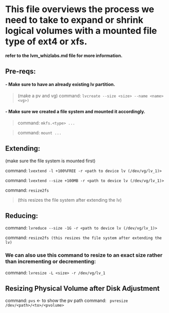 
# This file overviews the process we need to take to expand or shrink logical volumes with a mounted file type of ext4 or xfs.

**refer to the lvm_whizlabs.md file for more information.**

## Pre-reqs: 
#### - Make sure to have an already existing lv partition.  
> (make a pv and vg)
> command: ```lvcreate --size <size> --name <name> <vg>)```

#### - Make sure we created a file system and mounted it accordingly.  
> command: ```mkfs.<type> ...```
    
> command: ```mount ...```


## Extending: 
(make sure the file system is mounted first)

command: ```lvextend -l +100%FREE -r <path to device lv (/dev/vg/lv_1)>```
    
command: ```lvextend --size +100MB -r <path to device lv (/dev/vg/lv_1)>```
    
command: ```resize2fs```
> (this resizes the file system after extending the lv)





## Reducing: 
command: ```lvreduce --size -1G -r <path to device lv (/dev/vg/lv_1)>```
    
command: ```resize2fs (this resizes the file system after extending the lv)```


### We can also use this command to resize to an exact size rather than incrementing or decrementing: 
command: ```lvresize -L <size> -r /dev/vg/lv_1```



##  Resizing Physical Volume after Disk Adjustment
command: ```pvs``` <- to show the pv path
command: ``` pvresize /dev/<path>/<to>/<pvolume>```
    




